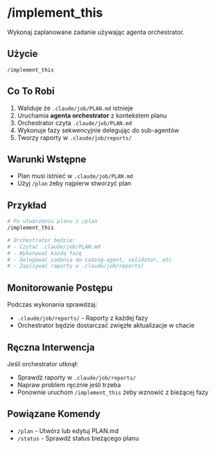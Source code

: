 # /implement_this

Wykonaj zaplanowane zadanie używając agenta orchestrator.

## Użycie
```
/implement_this
```

## Co To Robi

1. Waliduje że `.claude/job/PLAN.md` istnieje
2. Uruchamia **agenta orchestrator** z kontekstem planu
3. Orchestrator czyta `.claude/job/PLAN.md`
4. Wykonuje fazy sekwencyjnie delegując do sub-agentów
5. Tworzy raporty w `.claude/job/reports/`

## Warunki Wstępne

- Plan musi istnieć w `.claude/job/PLAN.md`
- Użyj `/plan` żeby najpierw stworzyć plan

## Przykład

```bash
# Po utworzeniu planu z /plan
/implement_this

# Orchestrator będzie:
# - Czytać .claude/job/PLAN.md
# - Wykonywać każdą fazę
# - Delegować zadania do coding-agent, validator, etc.
# - Zapisywać raporty w .claude/job/reports/
```

## Monitorowanie Postępu

Podczas wykonania sprawdzaj:
- `.claude/job/reports/` - Raporty z każdej fazy
- Orchestrator będzie dostarczać zwięzłe aktualizacje w chacie

## Ręczna Interwencja

Jeśli orchestrator utknął:
- Sprawdź raporty w `.claude/job/reports/`
- Napraw problem ręcznie jeśli trzeba
- Ponownie uruchom `/implement_this` żeby wznowić z bieżącej fazy

## Powiązane Komendy

- `/plan` - Utwórz lub edytuj PLAN.md
- `/status` - Sprawdź status bieżącego planu

